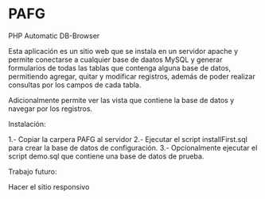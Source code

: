 # PAFG
PHP Automatic DB-Browser

Esta aplicación es un sitio web que se instala en un servidor apache y permite conectarse 
a cualquier base de daatos MySQL y generar formularios de todas las tablas que contenga
alguna base de datos, permitiendo agregar, quitar y modificar registros, además de poder
realizar consultas por los campos de cada tabla.

Adicionalmente permite ver las vista que contiene la base de datos y navegar por los registros.

Instalación:

1.- Copiar la carpera PAFG al servidor
2.- Ejecutar el script installFirst.sql para crear la base de datos de configuración.
3.- Opcionalmente ejecutar el script demo.sql que contiene una base de datos de prueba.  

Trabajo futuro:

Hacer el sitio responsivo
